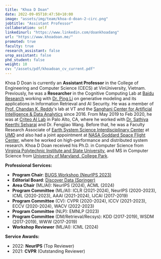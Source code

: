 ```yaml
---
title: "Khoa D Doan"
date: 2022-09-05T10:47:58+10:00
image: "assets/img/team/khoa-d-doan-2-circ.png"
jobtitle: "Assistant Professor"
collaboration: self
linkedinurl: "https://www.linkedin.com/doankhoadang"
url: "https://www.khoadoan.me/"
promoted: true
faculty: true
research_assistant: false
urop_assistant: false
phd_student: false
weight: 10
cv: "/assets/pdf/khoadoan_cv_current.pdf"
---
```

Khoa D Doan is currently an **Assistant Professor** in the College of Engineering and Computer Science (CECS) at VinUniversity, Vietnam. Previously, he was a **Researcher** in the Cognitive Computing Lab at [Baidu Research](http://research.baidu.com/) working with [Dr. Ping Li](http://research.baidu.com/People/index-view?id=111) on generative modeling and its applications in Information Retrieval and AI Security. He was a member of [Prof. Chandan K. Reddy](https://people.cs.vt.edu/reddy)'s lab at VT and the [Sanghani Center for Artificial Intelligence & Data Analytics](https://sanghani.cs.vt.edu/) since 2016. From May 2019 to Feb 2020, he was at [Criteo AI Lab](https://ailab.criteo.com/) in Palo Alto, CA, where he worked with [Dr. Sathiya Keerthi Selvaraj](http://www.keerthis.com/) and Dr. Fengjiao Wang. Before that, he was a Faculty Research Associate of [Earth System Science Interdisciplinary Center](http://essic.umd.edu/) at [UMD](https://www.umd.edu/) and also had a joint appointment at [NASA Goddard Space Flight Center](https://www.nasa.gov/goddard), where he worked on high-performance and distributed system research. Khoa D Doan received his Ph.D. in Computer Science from [Virginia Polytechnic Institute and State University](cs.vt.edu), and MS in Computer Science from [University of Maryland, College Park](cs.umd.edu). 

**Professional Services:** 

* **Program Chair**: [BUGS Workshop (NeurIPS 2023)](https://neurips2023-bugs.github.io/)
* **Editorial Board**: [Discover Data (Springer)](https://link.springer.com/journal/44248)
* **Area Chair** (ML/AI): NeurIPS (2024), ACML (2024)
* **Program Committee** (ML/AI): ICLR (2021-2024), NeurIPS (2020-2023), ICML (2020-2023), AAAI (2021-2024), IJCAI (2017-2019)
* **Program Committee** (CV): CVPR (2020-2024), ICCV (2021-2023), ECCV (2020-2024), WACV (2022-2023)
* **Program Committee** (NLP): EMNLP (2023)
* **Program Committee** (DM/Retrieval/Recsys): KDD (2017-2019), WSDM (2017-2019), WWW (2017-2019)
* **Workshop Reviewer** (ML/AI): ICML (2024)

**Service Awards:** 

* 2022: **NeurIPS** (Top Reviewer)
* 2021: **CVPR** (Outstanding Reviewer)